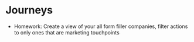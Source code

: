 # Journeys

- Homework: Create a view of your all form filler companies, filter actions to only ones that are marketing touchpoints